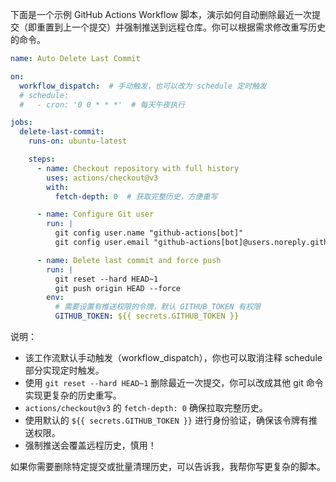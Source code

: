 下面是一个示例 GitHub Actions Workflow 脚本，演示如何自动删除最近一次提交（即重置到上一个提交）并强制推送到远程仓库。你可以根据需求修改重写历史的命令。

```yaml
name: Auto Delete Last Commit

on:
  workflow_dispatch:  # 手动触发，也可以改为 schedule 定时触发
  # schedule:
  #   - cron: '0 0 * * *'  # 每天午夜执行

jobs:
  delete-last-commit:
    runs-on: ubuntu-latest

    steps:
      - name: Checkout repository with full history
        uses: actions/checkout@v3
        with:
          fetch-depth: 0  # 获取完整历史，方便重写

      - name: Configure Git user
        run: |
          git config user.name "github-actions[bot]"
          git config user.email "github-actions[bot]@users.noreply.github.com"

      - name: Delete last commit and force push
        run: |
          git reset --hard HEAD~1
          git push origin HEAD --force
        env:
          # 需要设置有推送权限的令牌，默认 GITHUB_TOKEN 有权限
          GITHUB_TOKEN: ${{ secrets.GITHUB_TOKEN }}
```

说明：
- 该工作流默认手动触发（workflow_dispatch），你也可以取消注释 schedule 部分实现定时触发。
- 使用 `git reset --hard HEAD~1` 删除最近一次提交，你可以改成其他 git 命令实现更复杂的历史重写。
- `actions/checkout@v3` 的 `fetch-depth: 0` 确保拉取完整历史。
- 使用默认的 `${{ secrets.GITHUB_TOKEN }}` 进行身份验证，确保该令牌有推送权限。
- 强制推送会覆盖远程历史，慎用！

如果你需要删除特定提交或批量清理历史，可以告诉我，我帮你写更复杂的脚本。